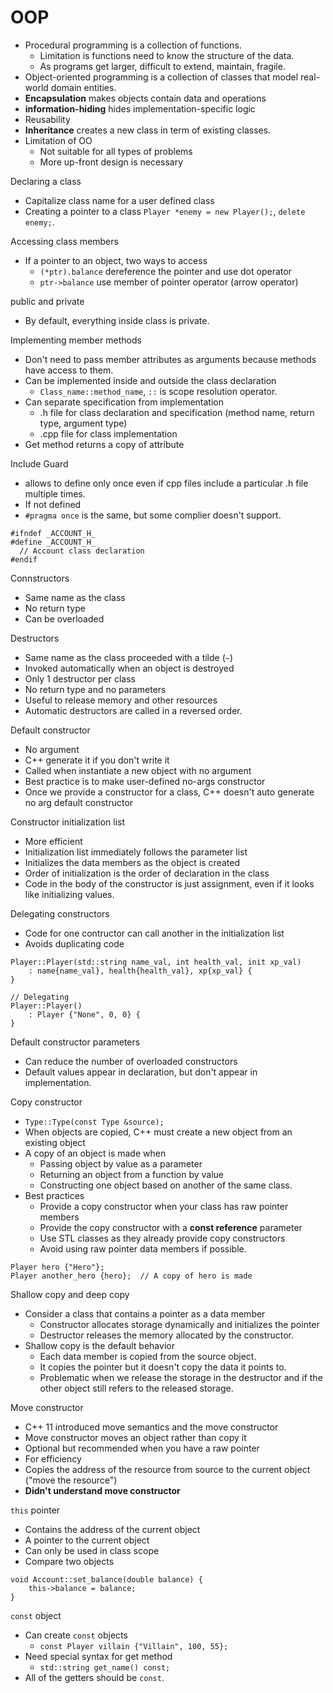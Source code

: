 # OOP

- Procedural programming is a collection of functions.
  - Limitation is functions need to know the structure of the data.
  - As programs get larger, difficult to extend, maintain, fragile.
- Object-oriented programming is a collection of classes that model real-world domain entities.
- **Encapsulation** makes objects contain data and operations
- **information-hiding** hides implementation-specific logic
- Reusability
- **Inheritance** creates a new class in term of existing classes.
- Limitation of OO
  - Not suitable for all types of problems
  - More up-front design is necessary

Declaring a class
- Capitalize class name for a user defined class
- Creating a pointer to a class `Player *enemy = new Player();`, `delete enemy;`.

Accessing class members
- If a pointer to an object, two ways to access
  - `(*ptr).balance` dereference the pointer and use dot operator
  - `ptr->balance` use member of pointer operator (arrow operator)

public and private
- By default, everything inside class is private.

Implementing member methods
- Don't need to pass member attributes as arguments because methods have access to them.
- Can be implemented inside and outside the class declaration
  - `Class_name::method_name`, `::` is scope resolution operator.
- Can separate specification from implementation
  - .h file for class declaration and specification (method name, return type, argument type)
  - .cpp file for class implementation
- Get method returns a copy of attribute

Include Guard 
- allows to define only once even if cpp files include a particular .h file multiple times.
- If not defined
- `#pragma once` is the same, but some complier doesn't support.

```
#ifndef _ACCOUNT_H_
#define _ACCOUNT_H_
  // Account class declaration
#endif
```

Connstructors
- Same name as the class
- No return type
- Can be overloaded

Destructors
- Same name as the class proceeded with a tilde (`~`)
- Invoked automatically when an object is destroyed
- Only 1 destructor per class
- No return type and no parameters
- Useful to release memory and other resources
- Automatic destructors are called in a reversed order.

Default constructor
- No argument
- C++ generate it if you don't write it
- Called when instantiate a new object with no argument
- Best practice is to make user-defined no-args constructor
- Once we provide a constructor for a class, C++ doesn't auto generate no arg default constructor

Constructor initialization list
- More efficient
- Initialization list immediately follows the parameter list
- Initializes the data members as the object is created
- Order of initialization is the order of declaration in the class
- Code in the body of the constructor is just assignment, even if it looks like initializing values.

Delegating constructors
- Code for one contructor can call another in the initialization list
- Avoids duplicating code

```
Player::Player(std::string name_val, int health_val, init xp_val)
    : name{name_val}, health{health_val}, xp{xp_val} {
}

// Delegating
Player::Player()
    : Player {"None", 0, 0} {
}
```

Default constructor parameters
- Can reduce the number of overloaded constructors
- Default values appear in declaration, but don't appear in implementation.

Copy constructor
- `Type::Type(const Type &source);`
- When objects are copied, C++ must create a new object from an existing object
- A copy of an object is made when
  - Passing object by value as a parameter
  - Returning an object from a function by value
  - Constructing one object based on another of the same class.
- Best practices
  - Provide a copy constructor when your class has raw pointer members
  - Provide the copy constructor with a **const reference** parameter
  - Use STL classes as they already provide copy constructors
  - Avoid using raw pointer data members if possible.

```
Player hero {"Hero"};
Player another_hero {hero};  // A copy of hero is made
```

Shallow copy and deep copy
- Consider a class that contains a pointer as a data member
  - Constructor allocates storage dynamically and initializes the pointer
  - Destructor releases the memory allocated by the constructor.
- Shallow copy is the default behavior
  - Each data member is copied from the source object.
  - It copies the pointer but it doesn't copy the data it points to.
  - Problematic when we release the storage in the destructor and if the other object still refers to the released storage. 

Move constructor
- C++ 11 introduced move semantics and the move constructor
- Move constructor moves an object rather than copy it
- Optional but recommended when you have a raw pointer
- For efficiency
- Copies the address of the resource from source to the current object ("move the resource")
- **Didn't understand move constructor**

`this` pointer
- Contains the address of the current object
- A pointer to the current object
- Can only be used in class scope
- Compare two objects

```
void Account::set_balance(double balance) {
    this->balance = balance;
}
```

`const` object
- Can create `const` objects
  - `const Player villain {"Villain", 100, 55};`
- Need special syntax for get method
  - `std::string get_name() const;`
- All of the getters should be `const`.